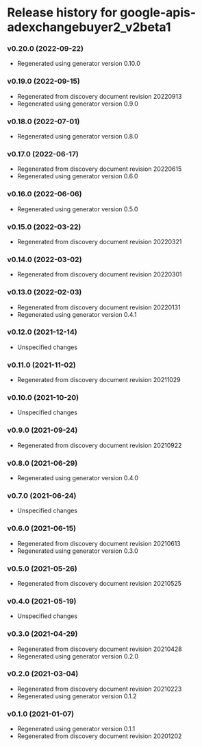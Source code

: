 # Release history for google-apis-adexchangebuyer2_v2beta1

### v0.20.0 (2022-09-22)

* Regenerated using generator version 0.10.0

### v0.19.0 (2022-09-15)

* Regenerated from discovery document revision 20220913
* Regenerated using generator version 0.9.0

### v0.18.0 (2022-07-01)

* Regenerated using generator version 0.8.0

### v0.17.0 (2022-06-17)

* Regenerated from discovery document revision 20220615
* Regenerated using generator version 0.6.0

### v0.16.0 (2022-06-06)

* Regenerated using generator version 0.5.0

### v0.15.0 (2022-03-22)

* Regenerated from discovery document revision 20220321

### v0.14.0 (2022-03-02)

* Regenerated from discovery document revision 20220301

### v0.13.0 (2022-02-03)

* Regenerated from discovery document revision 20220131
* Regenerated using generator version 0.4.1

### v0.12.0 (2021-12-14)

* Unspecified changes

### v0.11.0 (2021-11-02)

* Regenerated from discovery document revision 20211029

### v0.10.0 (2021-10-20)

* Unspecified changes

### v0.9.0 (2021-09-24)

* Regenerated from discovery document revision 20210922

### v0.8.0 (2021-06-29)

* Regenerated using generator version 0.4.0

### v0.7.0 (2021-06-24)

* Unspecified changes

### v0.6.0 (2021-06-15)

* Regenerated from discovery document revision 20210613
* Regenerated using generator version 0.3.0

### v0.5.0 (2021-05-26)

* Regenerated from discovery document revision 20210525

### v0.4.0 (2021-05-19)

* Unspecified changes

### v0.3.0 (2021-04-29)

* Regenerated from discovery document revision 20210428
* Regenerated using generator version 0.2.0

### v0.2.0 (2021-03-04)

* Regenerated from discovery document revision 20210223
* Regenerated using generator version 0.1.2

### v0.1.0 (2021-01-07)

* Regenerated using generator version 0.1.1
* Regenerated from discovery document revision 20201202

